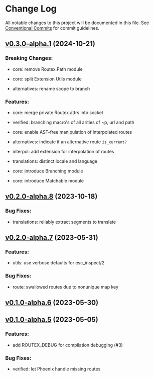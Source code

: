 # Change Log

All notable changes to this project will be documented in this file.
See [Conventional Commits](Https://conventionalcommits.org) for commit guidelines.

<!-- changelog -->

## [v0.3.0-alpha.1](https://github.com/BartOtten/routex/compare/v0.3.0-alpha.1...v0.3.0-alpha.1) (2024-10-21)
### Breaking Changes:

* core: remove Routex.Path module

* core: split Extension Utils module

* alternatives: rename scope to branch



### Features:

* core: merge private Routex attrs into socket

* verified: branching macro's of all arities of ~p, url and path

* core: enable AST-free manipulation of interpolated routes

* alternatives: indicate if an alternative route `is_current?`

* interpol: add extension for interpolation of routes

* translations: distinct locale and language

* core: introduce Branching module

* core: introduce Matchable module

## [v0.2.0-alpha.8](https://github.com/BartOtten/routex/compare/v0.2.0-alpha.7...v0.2.0-alpha.8) (2023-10-18)




### Bug Fixes:

* translations: reliably extract segments to translate

## [v0.2.0-alpha.7](https://github.com/BartOtten/routex/compare/v0.1.0-alpha.7...v0.2.0-alpha.7) (2023-05-31)




### Features:

* utils: use verbose defaults for esc_inspect/2

### Bug Fixes:

* route: swallowed routes due to nonunique map key

## [v0.1.0-alpha.6](https://github.com/BartOtten/routex/compare/v0.1.0-alpha.5...v0.1.0-alpha.6) (2023-05-30)




## [v0.1.0-alpha.5](https://github.com/BartOtten/routex/compare/v0.1.0-alpha.5...v0.1.0-alpha.5) (2023-05-05)




### Features:

* add ROUTEX_DEBUG for compilation debugging (#3)

### Bug Fixes:

* verified: let Phoenix handle missing routes
